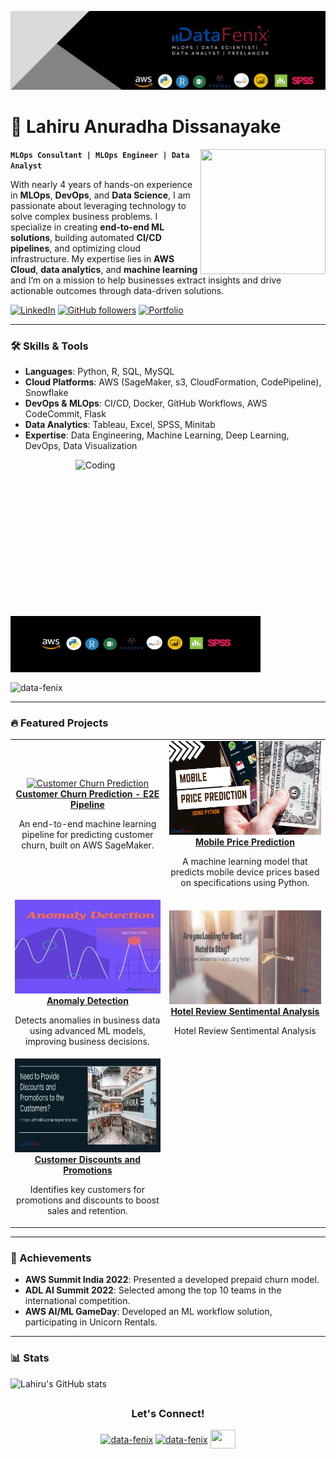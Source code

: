[![MasterHead](https://github.com/Data-Fenix/Data-Fenix/blob/main/cover.png)](https://Data-Fenix.github.io)
# 🌟 Lahiru Anuradha Dissanayake
<img align="right" src="https://data-fenix.github.io/Data-Fenix-portfolio/images/anuradha.jpg" height = 200 width = 200>

**`MLOps Consultant | MLOps Engineer | Data Analyst`**

With nearly 4 years of hands-on experience in **MLOps**, **DevOps**, and **Data Science**, I am passionate about leveraging technology to solve complex business problems. I specialize in creating **end-to-end ML solutions**, building automated **CI/CD pipelines**, and optimizing cloud infrastructure. My expertise lies in **AWS Cloud**, **data analytics**, and **machine learning** and I’m on a mission to help businesses extract insights and drive actionable outcomes through data-driven solutions.

<p align="left">
   <a href="https://www.linkedin.com/in/anuradha-dissanayake-a33738181/"><img alt="LinkedIn" title="Connect with me on LinkedIn" src="https://custom-icon-badges.demolab.com/badge/Connect%20LinkedIn-blue?style=for-the-badge&logo=linkedin&logoColor=white"/></a> 
   <a href="https://github.com/Data-Fenix"><img alt="GitHub followers" title="Follow me on GitHub" src="https://custom-icon-badges.demolab.com/github/followers/Data-Fenix?color=236ad3&labelColor=1155ba&style=for-the-badge&logo=person-add&label=Follow&logoColor=white"/></a>
   <a href="https://data-fenix.github.io/Data-Fenix-portfolio/"><img alt="Portfolio" title="Check out my portfolio" src="https://custom-icon-badges.demolab.com/badge/Portfolio-portfolio-green?style=for-the-badge&logo=web&logoColor=white"/></a>
</p>

---

### 🛠️ Skills & Tools

- **Languages**: Python, R, SQL, MySQL
- **Cloud Platforms**: AWS (SageMaker, s3, CloudFormation, CodePipeline), Snowflake
- **DevOps & MLOps**: CI/CD, Docker, GitHub Workflows, AWS CodeCommit, Flask
- **Data Analytics**: Tableau, Excel, SPSS, Minitab
- **Expertise**: Data Engineering, Machine Learning, Deep Learning, DevOps, Data Visualization
 

<!--<p align="left"> <img src="https://komarev.com/ghpvc/?username=Data-Fenix&label=Profile%20views&color=129e00&style=plastic" alt="Data-Fenix" /> </p>-->

<img align="right" alt="Coding" width="400" height="250" src="https://cdn.dribbble.com/users/2646423/screenshots/5507196/computer.gif">


<p><img align="center" src="https://github.com/Data-Fenix/Data-Fenix/blob/main/tool%20set.png" alt="toolset" height="90" width = "400"/></p>
<p><img align="center" src="https://github-readme-stats.vercel.app/api/top-langs?username=Data-Fenix&show_icons=true&locale=en&layout=compact" alt="data-fenix" width = "400"/><//></p>

---


### 🔥 Featured Projects

<!-- BEGIN PROJECTS -->
<div align="center">

<table>
  <tr>
    <td align="center">
      <a href="https://github.com/Data-Fenix/aws-sagemaker-pipeline">
        <img src="https://github.com/Data-Fenix/aws-sagemaker-pipeline/blob/main/demo/full.gif" alt="Customer Churn Prediction" width="250" height="150"/>
      </a>
      <br />
      <a href="https://github.com/Data-Fenix/aws-sagemaker-pipeline"><b>Customer Churn Prediction - E2E Pipeline</b></a>
      <p>An end-to-end machine learning pipeline for predicting customer churn, built on AWS SageMaker.</p>
    </td>
    <td align="center">
      <a href="https://github.com/Data-Fenix/mobile-price-prediction">
        <img src="https://github.com/Data-Fenix/mobile-price-prediction/blob/main/Images/mobile%20price.png" alt="Mobile Price Prediction" width="250" height="150"/>
      </a>
      <br />
      <a href="https://github.com/Data-Fenix/mobile-price-prediction"><b>Mobile Price Prediction</b></a>
      <p>A machine learning model that predicts mobile device prices based on specifications using Python.</p>
    </td>
  </tr>
  <tr>
    <td align="center">
      <a href="https://github.com/Data-Fenix/anomaly-detection">
        <img src="https://github.com/Data-Fenix/anomaly-detection/blob/main/Pizza%20(1).png" alt="Anomaly Detection" width="250" height="150"/>
      </a>
      <br />
      <a href="https://github.com/Data-Fenix/anomaly-detection"><b>Anomaly Detection</b></a>
      <p>Detects anomalies in business data using advanced ML models, improving business decisions.</p>
    </td>
    <td align="center">
      <a href="https://github.com/Data-Fenix/Are-you-looking-for-best-hotel-to-stay">
        <img src="https://github.com/Data-Fenix/Are-you-looking-for-best-hotel-to-stay/blob/main/hotel_review_analysis.png" alt="Hotel Review Sentimental Analysis" width="250" height="150"/>
      </a>
      <br />
      <a href="https://github.com/Data-Fenix/Are-you-looking-for-best-hotel-to-stay"><b>Hotel Review Sentimental Analysis</b></a>
      <p>Hotel Review Sentimental Analysis</p>
    </td>
  </tr>
  <tr>
    <td align="center">
      <a href="https://github.com/Data-Fenix/Need-to-Provide-Discounts-and-Promotions-to-the-Customers">
        <img src="https://github.com/Data-Fenix/Need-to-Provide-Discounts-and-Promotions-to-the-Customers/blob/main/K-means%20Clsutering.png" alt="Customer Discounts and Promotions" width="250" height="150"/>
      </a>
      <br />
      <a href="https://github.com/Data-Fenix/Need-to-Provide-Discounts-and-Promotions-to-the-Customers"><b>Customer Discounts and Promotions</b></a>
      <p>Identifies key customers for promotions and discounts to boost sales and retention.</p>
    </td>
    <td align="center">
      <!-- Add more projects here if needed -->
    </td>
  </tr>
</table>

</div>
<!-- END PROJECTS -->

---

### 🌟 Achievements

- **AWS Summit India 2022**: Presented a developed prepaid churn model.
- **ADL AI Summit 2022**: Selected among the top 10 teams in the international competition.
- **AWS AI/ML GameDay**: Developed an ML workflow solution, participating in Unicorn Rentals.

---

### 📊 Stats

![Lahiru's GitHub stats](https://github-readme-stats.vercel.app/api?username=Data-Fenix&show_icons=true&theme=radical)



<h2></h2>
<h3 align="center">Let's Connect!</h3>
<p align="center">
<!-- <a href="https://twitter.com/khushboogoel01" target="blank"><img align="center" src="https://cdn.jsdelivr.net/npm/simple-icons@3.0.1/icons/twitter.svg" alt="khushboogoel01" height="100" width="40" /></a> -->
<a href="https://data-fenix.github.io/Data-Fenix-portfolio/" target = "blank"><img align="center" src ="https://www.pngkey.com/png/full/19-199475_website-logo-png-website-clipart-png.png" alt="data-fenix" height="30" width="40" /></a>
<a href="https://www.linkedin.com/in/anuradha-dissanayake-a33738181/" target="blank"><img align="center" src="https://cdn.jsdelivr.net/npm/simple-icons@3.0.1/icons/linkedin.svg" alt="data-fenix" height="30" width="40" /></a>
<a href="https://www.upwork.com/freelancers/~01f67268e746c95ccc?viewMode=1" target="blank"><img align="center" src="https://www.shareicon.net/data/2017/02/24/879424_upwork_512x512.png" height="30" width="40" /></a>
</p>

